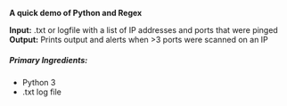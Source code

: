 **A quick demo of Python and Regex**  

**Input:** .txt or logfile with a list of IP addresses and ports that were pinged  
**Output:** Prints output and alerts when >3 ports were scanned on an IP  

##### Primary Ingredients: 
- Python 3
- .txt log file


